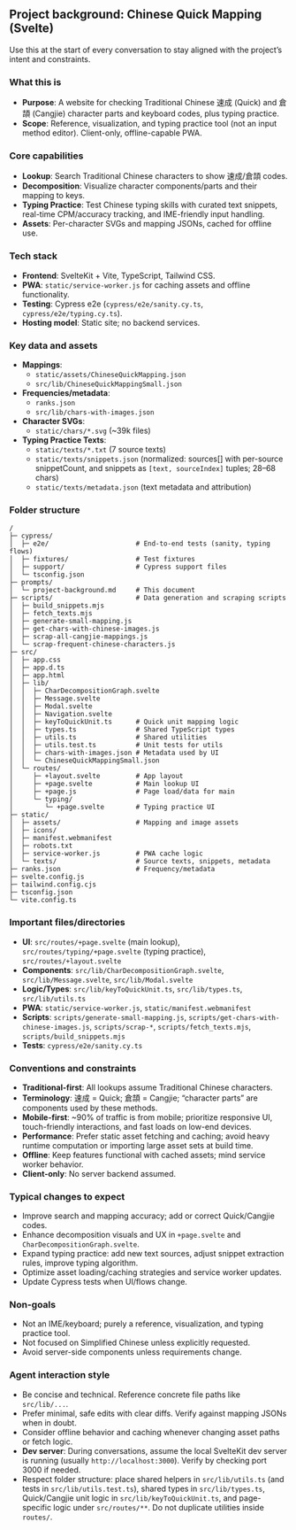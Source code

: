 ## Project background: Chinese Quick Mapping (Svelte)

Use this at the start of every conversation to stay aligned with the project’s intent and constraints.

### What this is

- **Purpose**: A website for checking Traditional Chinese 速成 (Quick) and 倉頡 (Cangjie) character parts and keyboard codes, plus typing practice.
- **Scope**: Reference, visualization, and typing practice tool (not an input method editor). Client-only, offline-capable PWA.

### Core capabilities

- **Lookup**: Search Traditional Chinese characters to show 速成/倉頡 codes.
- **Decomposition**: Visualize character components/parts and their mapping to keys.
- **Typing Practice**: Test Chinese typing skills with curated text snippets, real-time CPM/accuracy tracking, and IME-friendly input handling.
- **Assets**: Per-character SVGs and mapping JSONs, cached for offline use.

### Tech stack

- **Frontend**: SvelteKit + Vite, TypeScript, Tailwind CSS.
- **PWA**: `static/service-worker.js` for caching assets and offline functionality.
- **Testing**: Cypress e2e (`cypress/e2e/sanity.cy.ts`, `cypress/e2e/typing.cy.ts`).
- **Hosting model**: Static site; no backend services.

### Key data and assets

- **Mappings**:
  - `static/assets/ChineseQuickMapping.json`
  - `src/lib/ChineseQuickMappingSmall.json`
- **Frequencies/metadata**:
  - `ranks.json`
  - `src/lib/chars-with-images.json`
- **Character SVGs**:
  - `static/chars/*.svg` (~39k files)
- **Typing Practice Texts**:
  - `static/texts/*.txt` (7 source texts)
  - `static/texts/snippets.json` (normalized: sources[] with per-source snippetCount, and snippets as `[text, sourceIndex]` tuples; 28–68 chars)
  - `static/texts/metadata.json` (text metadata and attribution)

### Folder structure

```
/
├─ cypress/
│  ├─ e2e/                      # End-to-end tests (sanity, typing flows)
│  ├─ fixtures/                 # Test fixtures
│  ├─ support/                  # Cypress support files
│  └─ tsconfig.json
├─ prompts/
│  └─ project-background.md     # This document
├─ scripts/                     # Data generation and scraping scripts
│  ├─ build_snippets.mjs
│  ├─ fetch_texts.mjs
│  ├─ generate-small-mapping.js
│  ├─ get-chars-with-chinese-images.js
│  ├─ scrap-all-cangjie-mappings.js
│  └─ scrap-frequent-chinese-characters.js
├─ src/
│  ├─ app.css
│  ├─ app.d.ts
│  ├─ app.html
│  ├─ lib/
│  │  ├─ CharDecompositionGraph.svelte
│  │  ├─ Message.svelte
│  │  ├─ Modal.svelte
│  │  ├─ Navigation.svelte
│  │  ├─ keyToQuickUnit.ts      # Quick unit mapping logic
│  │  ├─ types.ts               # Shared TypeScript types
│  │  ├─ utils.ts               # Shared utilities
│  │  ├─ utils.test.ts          # Unit tests for utils
│  │  ├─ chars-with-images.json # Metadata used by UI
│  │  └─ ChineseQuickMappingSmall.json
│  └─ routes/
│     ├─ +layout.svelte         # App layout
│     ├─ +page.svelte           # Main lookup UI
│     ├─ +page.js               # Page load/data for main
│     └─ typing/
│        └─ +page.svelte        # Typing practice UI
├─ static/
│  ├─ assets/                   # Mapping and image assets
│  ├─ icons/
│  ├─ manifest.webmanifest
│  ├─ robots.txt
│  ├─ service-worker.js         # PWA cache logic
│  └─ texts/                    # Source texts, snippets, metadata
├─ ranks.json                   # Frequency/metadata
├─ svelte.config.js
├─ tailwind.config.cjs
├─ tsconfig.json
└─ vite.config.ts
```

### Important files/directories

- **UI**: `src/routes/+page.svelte` (main lookup), `src/routes/typing/+page.svelte` (typing practice), `src/routes/+layout.svelte`
- **Components**: `src/lib/CharDecompositionGraph.svelte`, `src/lib/Message.svelte`, `src/lib/Modal.svelte`
- **Logic/Types**: `src/lib/keyToQuickUnit.ts`, `src/lib/types.ts`, `src/lib/utils.ts`
- **PWA**: `static/service-worker.js`, `static/manifest.webmanifest`
- **Scripts**: `scripts/generate-small-mapping.js`, `scripts/get-chars-with-chinese-images.js`, `scripts/scrap-*`, `scripts/fetch_texts.mjs`, `scripts/build_snippets.mjs`
- **Tests**: `cypress/e2e/sanity.cy.ts`

### Conventions and constraints

- **Traditional-first**: All lookups assume Traditional Chinese characters.
- **Terminology**: 速成 = Quick; 倉頡 = Cangjie; “character parts” are components used by these methods.
- **Mobile-first**: ~90% of traffic is from mobile; prioritize responsive UI, touch-friendly interactions, and fast loads on low-end devices.
- **Performance**: Prefer static asset fetching and caching; avoid heavy runtime computation or importing large asset sets at build time.
- **Offline**: Keep features functional with cached assets; mind service worker behavior.
- **Client-only**: No server backend assumed.

### Typical changes to expect

- Improve search and mapping accuracy; add or correct Quick/Cangjie codes.
- Enhance decomposition visuals and UX in `+page.svelte` and `CharDecompositionGraph.svelte`.
- Expand typing practice: add new text sources, adjust snippet extraction rules, improve typing algorithm.
- Optimize asset loading/caching strategies and service worker updates.
- Update Cypress tests when UI/flows change.

### Non-goals

- Not an IME/keyboard; purely a reference, visualization, and typing practice tool.
- Not focused on Simplified Chinese unless explicitly requested.
- Avoid server-side components unless requirements change.

### Agent interaction style

- Be concise and technical. Reference concrete file paths like `src/lib/...`.
- Prefer minimal, safe edits with clear diffs. Verify against mapping JSONs when in doubt.
- Consider offline behavior and caching whenever changing asset paths or fetch logic.
- **Dev server**: During conversations, assume the local SvelteKit dev server is running (usually `http://localhost:3000`). Verify by checking port 3000 if needed.
- Respect folder structure: place shared helpers in `src/lib/utils.ts` (and tests in `src/lib/utils.test.ts`), shared types in `src/lib/types.ts`, Quick/Cangjie unit logic in `src/lib/keyToQuickUnit.ts`, and page-specific logic under `src/routes/**`. Do not duplicate utilities inside `routes/`.
